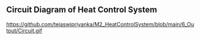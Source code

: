 
## Circuit Diagram of Heat Control System
https://github.com/tejaswipriyanka/M2_HeatControlSystem/blob/main/6_Output/Circuit.gif
